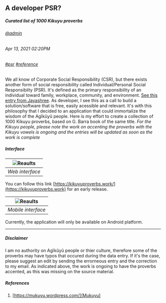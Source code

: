 ## A developer PSR?
##### *Curated list of 1000 Kikuyu proverbs*
###### [@admin](/whoami)
###### Apr 13, 2021 02:20PM
###### [#psr]() [#reference]()
We all know of Corporate Social Responsibility (CSR), but there exists another form of social responsibility called Individual/Personal Social Responsibilty (PSR). 
It's defined as the primary responsibility of an individual toward family, workplace, community, and environment. 
[See this entry from Jayashree](https://www.linkedin.com/pulse/personal-social-responsibility-psr-jayashree-venugopala). As developer, 
I see this as a call to build a solution/software that is free, easily acessible and relevant. It's with this philosophy that I decided to an 
application that could immortalize the wisdom of the Agĩkũyũ people. Here is my effort to create a collection of 1000 Kikuyu proverbs, based on G. Barra book of the 
same title.
*For the Kikuyu people, please note the work on accenting the proverbs with the Kikuyu vowels is ongoing and the entries will be updated as soon as the work is complete*
##### Interface

| ![Reaults](/images/blog/proverbs/web-ui.png) | 
|:--:| 
| *Web interface* |

You can follow this link [https://kikuyuproverbs.work/](https://kikuyuproverbs.work) for an early release.

| ![Reaults](/images/blog/proverbs/mobile-ui.png) | 
|:--:| 
| *Mobile interface* |

Currently, the application will only be available on Android platform.

---
##### Disclaimer
I am no authority on Agĩkũyũ people or thier culture, therefore some of the proverbs may have typos that occured during the data entry. If it's the case, please suggest an edit by sending the errorneous entry and the correction to my email. As indicated above, the work is ongoing to have the proverbs accented, as this was missing on the source material.

##### References

1. [https://mukuyu.wordpress.com/](Mukuyu)
 
